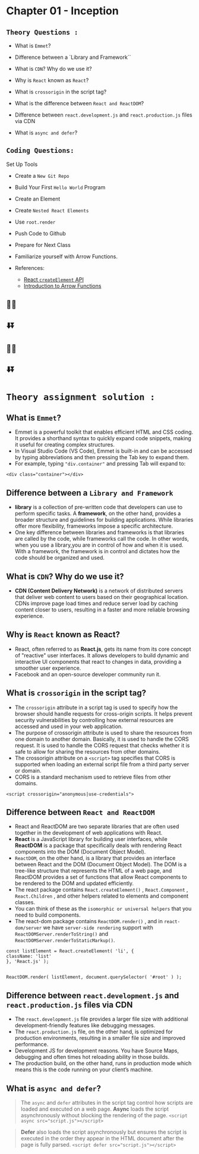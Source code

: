 # Chapter 01 - Inception

## `Theory Questions :`

- What is `Emmet`?

- Difference between a `Library and Framework``

- What is `CDN`? Why do we use it?

- Why is `React` known as `React`?

- What is `crossorigin` in the script tag?

- What is the difference between `React and ReactDOM`?

- Difference between `react.development.js` and `react.production.js` files via CDN

- What is `async and defer`?

## `Coding Questions: `

Set Up Tools

- Create a `New Git Repo`

- Build Your First `Hello World` Program

- Create an Element

- Create `Nested React Elements`

- Use `root.render`

- Push Code to Github

- Prepare for Next Class

- Familiarize yourself with Arrow Functions.
- References:

  - [React `createElement` API](https://react.dev/reference/react/createElement)
  - [Introduction to Arrow Functions](https://www.youtube.com/watch?v=IrHmpdORLu8)

## 🔽⏬

## ⬇️⏬

## 🔽⏬

## ⬇️⏬

# `Theory assignment solution :`

## What is `Emmet`?

- Emmet is a powerful toolkit that enables efficient HTML and CSS coding. It provides a shorthand syntax to quickly expand code snippets, making it useful for creating complex structures.
- In Visual Studio Code (VS Code), Emmet is built-in and can be accessed by typing abbreviations and then pressing the Tab key to expand them.
- For example, typing `"div.container"` and pressing Tab will expand to:

`<div class="container"></div> `

## Difference between a `Library and Framework`

- **library** is a collection of pre-written code that developers can use to perform specific tasks. A **framework**, on the other hand, provides a broader structure and guidelines for building applications. While libraries offer more flexibility, frameworks impose a specific architecture.
- One key difference between libraries and frameworks is that libraries are called by the code, while frameworks call the code. In other words, when you use a library,you are in control of how and when it is used. With a framework, the framework is in control and dictates how the code should be organized and used.

## What is `CDN`? Why do we use it?

- **CDN (Content Delivery Network)** is a network of distributed servers that deliver web content to users based on their geographical location. CDNs improve page load times and reduce server load by caching content closer to users, resulting in a faster and more reliable browsing experience.

## Why is `React` known as React?

- React, often referred to as **React.js**, gets its name from its core concept of "reactive" user interfaces. It allows developers to build dynamic and interactive UI components that react to changes in data, providing a smoother user experience.
- Facebook and an open-source developer community run it.

## What is `crossorigin` in the script tag?

- The `crossorigin` attribute in a script tag is used to specify how the browser should handle requests for cross-origin scripts. It helps prevent security vulnerabilities by controlling how external resources are accessed and used in your web application.
- The purpose of crossorigin attribute is used to share the resources from one domain to another domain. Basically, it is used to handle the CORS request. It is used to handle the CORS request that checks whether it is safe to allow for sharing the resources from other domains.
- The crossorigin attribute on a `<script>` tag specifies that CORS is supported when loading an external script file from a third party server or domain.
- CORS is a standard mechanism used to retrieve files from other domains.

`<script crossorigin="anonymous|use-credentials">`

## Difference between `React and ReactDOM`

- React and ReactDOM are two separate libraries that are often used together in the development of web applications with React.
- **React** is a JavaScript library for building user interfaces, while **ReactDOM** is a package that specifically deals with rendering React components into the DOM (Document Object Model).
- `ReactDOM`, on the other hand, is a library that provides an interface between React and the DOM (Document Object Model). The DOM is a tree-like structure that
  represents the HTML of a web page, and ReactDOM provides a set of functions that allow React components to be rendered to the DOM and updated efficiently.
- The react package contains `React.createElement()` , `React.Component` , `React.Children` , and other helpers related to elements and component classes.
- You can think of these as the `isomorphic or universal helpers` that you need to build components.
- The react-dom package contains `ReactDOM.render()` , and in `react-dom/server` we have `server-side rendering` support with `ReactDOMServer.renderToString()` and `ReactDOMServer.renderToStaticMarkup()`.

```
const listElement = React.createElement( 'li', {
className: 'list'
}, 'React.js' );


ReactDOM.render( listElement, document.querySelector( '#root' ) );
```

## Difference between `react.development.js` and `react.production.js` files via CDN

- The `react.development.js` file provides a larger file size with additional development-friendly features like debugging messages.
- The `react.production.js` file, on the other hand, is optimized for production environments, resulting in a smaller file size and improved performance.
- Development JS for development reasons. You have Source Maps, debugging and often times hot reloading ability in those builds.
- The production build, on the other hand, runs in production mode which means this is the code running on your client’s machine.

## What is `async and defer`?

> The `async` and `defer` attributes in the script tag control how scripts are loaded and executed on a web page.
 **Async** loads the script asynchronously without blocking the rendering of the page.
 `<script async src="script.js"></script>`

> **Defer** also loads the script asynchronously but ensures the script is executed in the order they appear in the HTML document after the page is fully parsed.
 `<script defer src="script.js"></script>`
